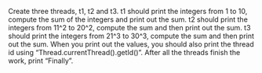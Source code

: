 Create three threads, t1, t2 and t3. t1 should print the integers from 1 to 10, compute the sum
of the integers and print out the sum. t2 should print the integers from 11^2 to 20^2, compute the
sum and then print out the sum. t3 should print the integers from 21^3 to 30^3, compute the sum
and then print out the sum. When you print out the values, you should also print the thread id
using “Thread.currentThread().getId()”. After all the threads finish the work, print “Finally”.
